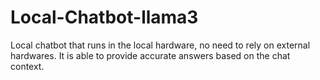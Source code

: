 # Local-Chatbot-llama3
Local chatbot that runs in the local hardware, no need to rely on external hardwares. It is able to provide accurate answers based on the chat context.
